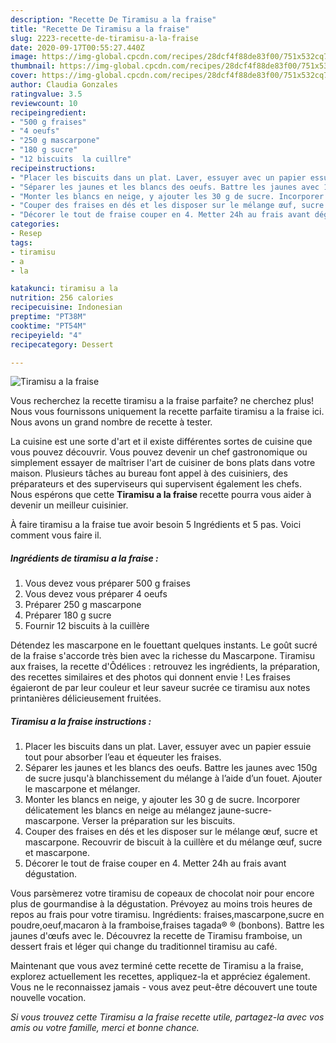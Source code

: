 ```yaml
---
description: "Recette De Tiramisu a la fraise"
title: "Recette De Tiramisu a la fraise"
slug: 2223-recette-de-tiramisu-a-la-fraise
date: 2020-09-17T00:55:27.440Z
image: https://img-global.cpcdn.com/recipes/28dcf4f88de83f00/751x532cq70/tiramisu-a-la-fraise-photo-principale-de-la-recette.jpg
thumbnail: https://img-global.cpcdn.com/recipes/28dcf4f88de83f00/751x532cq70/tiramisu-a-la-fraise-photo-principale-de-la-recette.jpg
cover: https://img-global.cpcdn.com/recipes/28dcf4f88de83f00/751x532cq70/tiramisu-a-la-fraise-photo-principale-de-la-recette.jpg
author: Claudia Gonzales
ratingvalue: 3.5
reviewcount: 10
recipeingredient:
- "500 g fraises"
- "4 oeufs"
- "250 g mascarpone"
- "180 g sucre"
- "12 biscuits  la cuillre"
recipeinstructions:
- "Placer les biscuits dans un plat. Laver, essuyer avec un papier essuie tout pour absorber l’eau et équeuter les fraises."
- "Séparer les jaunes et les blancs des oeufs. Battre les jaunes avec 150g de sucre jusqu&#39;à blanchissement du mélange à l’aide d’un fouet. Ajouter le mascarpone et mélanger."
- "Monter les blancs en neige, y ajouter les 30 g de sucre. Incorporer délicatement les blancs en neige au mélangez jaune-sucre-mascarpone. Verser la préparation sur les biscuits."
- "Couper des fraises en dés et les disposer sur le mélange œuf, sucre et mascarpone. Recouvrir de biscuit à la cuillère et du mélange œuf, sucre et mascarpone."
- "Décorer le tout de fraise couper en 4. Metter 24h au frais avant dégustation."
categories:
- Resep
tags:
- tiramisu
- a
- la

katakunci: tiramisu a la 
nutrition: 256 calories
recipecuisine: Indonesian
preptime: "PT38M"
cooktime: "PT54M"
recipeyield: "4"
recipecategory: Dessert

---
```



![Tiramisu a la fraise](https://img-global.cpcdn.com/recipes/28dcf4f88de83f00/751x532cq70/tiramisu-a-la-fraise-photo-principale-de-la-recette.jpg)

Vous recherchez la recette tiramisu a la fraise parfaite? ne cherchez plus! Nous vous fournissons uniquement la recette parfaite tiramisu a la fraise ici. Nous avons un grand nombre de recette à tester.

La cuisine est une sorte d'art et il existe différentes sortes de cuisine que vous pouvez découvrir. Vous pouvez devenir un chef gastronomique ou simplement essayer de maîtriser l'art de cuisiner de bons plats dans votre maison. Plusieurs tâches au bureau font appel à des cuisiniers, des préparateurs et des superviseurs qui supervisent également les chefs. Nous espérons que cette <strong> Tiramisu a la fraise </strong> recette pourra vous aider à devenir un meilleur cuisinier.

<!--inarticleads1-->

À faire tiramisu a la fraise tue avoir besoin 5 Ingrédients et 5 pas. Voici comment vous faire il.

##### Ingrédients de tiramisu a la fraise :

1. Vous devez vous préparer 500 g fraises
1. Vous devez vous préparer 4 oeufs
1. Préparer 250 g mascarpone
1. Préparer 180 g sucre
1. Fournir 12 biscuits à la cuillère


Détendez les mascarpone en le fouettant quelques instants. Le goût sucré de la fraise s&#39;accorde très bien avec la richesse du Mascarpone. Tiramisu aux fraises, la recette d&#39;Ôdélices : retrouvez les ingrédients, la préparation, des recettes similaires et des photos qui donnent envie ! Les fraises égaieront de par leur couleur et leur saveur sucrée ce tiramisu aux notes printanières délicieusement fruitées. 

<!--inarticleads2-->

##### Tiramisu a la fraise instructions :

1. Placer les biscuits dans un plat. Laver, essuyer avec un papier essuie tout pour absorber l’eau et équeuter les fraises.
1. Séparer les jaunes et les blancs des oeufs. Battre les jaunes avec 150g de sucre jusqu&#39;à blanchissement du mélange à l’aide d’un fouet. Ajouter le mascarpone et mélanger.
1. Monter les blancs en neige, y ajouter les 30 g de sucre. Incorporer délicatement les blancs en neige au mélangez jaune-sucre-mascarpone. Verser la préparation sur les biscuits.
1. Couper des fraises en dés et les disposer sur le mélange œuf, sucre et mascarpone. Recouvrir de biscuit à la cuillère et du mélange œuf, sucre et mascarpone.
1. Décorer le tout de fraise couper en 4. Metter 24h au frais avant dégustation.


Vous parsèmerez votre tiramisu de copeaux de chocolat noir pour encore plus de gourmandise à la dégustation. Prévoyez au moins trois heures de repos au frais pour votre tiramisu. Ingrédients: fraises,mascarpone,sucre en poudre,oeuf,macaron à la framboise,fraises tagada® ® (bonbons). Battre les jaunes d&#39;œufs avec le. Découvrez la recette de Tiramisu framboise, un dessert frais et léger qui change du traditionnel tiramisu au café. 

<!--inarticleads1-->

<p>
Maintenant que vous avez terminé cette recette de Tiramisu a la fraise, explorez actuellement les recettes, appliquez-la et appréciez également. Vous ne le reconnaissez jamais - vous avez peut-être découvert une toute nouvelle vocation.
</p>

<p>
<i>Si vous trouvez cette Tiramisu a la fraise recette utile, partagez-la avec vos amis ou votre famille, merci et bonne chance.</i>
</p>
